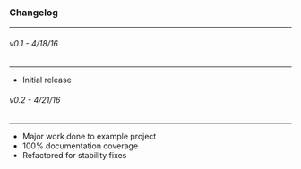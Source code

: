 ### Changelog
-------------

###### v0.1 - 4/18/16
---------------------

* Initial release

###### v0.2 - 4/21/16
---------------------

* Major work done to example project
* 100% documentation coverage
* Refactored for stability fixes
